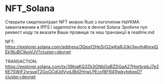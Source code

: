 # NFT_Solana
Створити смартконтракт NFT мовою Rust з логотипом НаУКМА завантаженим в IPFS і задеплоїти його в devnet Solana
Зробити пул реквест коду та вказати Ваше прізвище та хеш транзакції в readme.md

NFT: https://explorer.solana.com/address/3Qpsf2HpSrG2wKaRJUkj3wvih4hnxiQEk16uBC9xoVJV?cluster=devnet

TRANSACTION: https://explorer.solana.com/tx/39bjaKQ3Zk3GNbGqBZDGaA27HqrbrpbJ7e26E7SWiF2yrsupT2GoGCdUdVydJBd2HrwLPEcxf8FR41hpkytqtqqD?cluster=devnet
